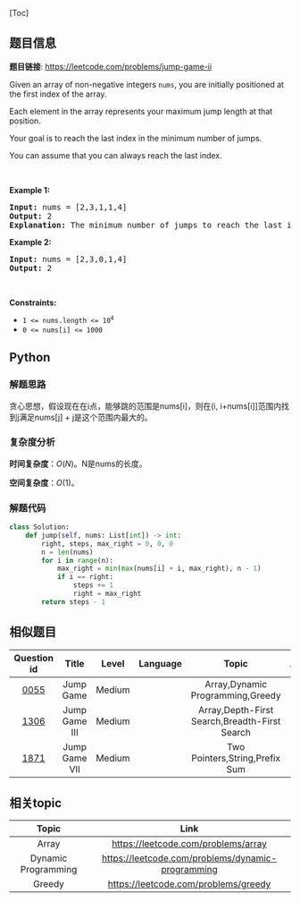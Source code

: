[Toc]
## 题目信息
**题目链接**: https://leetcode.com/problems/jump-game-ii
<p>Given an array of non-negative integers <code>nums</code>, you are initially positioned at the first index of the array.</p>

<p>Each element in the array represents your maximum jump length at that position.</p>

<p>Your goal is to reach the last index in the minimum number of jumps.</p>

<p>You can assume that you can always reach the last index.</p>

<p>&nbsp;</p>
<p><strong>Example 1:</strong></p>

<pre>
<strong>Input:</strong> nums = [2,3,1,1,4]
<strong>Output:</strong> 2
<strong>Explanation:</strong> The minimum number of jumps to reach the last index is 2. Jump 1 step from index 0 to 1, then 3 steps to the last index.
</pre>

<p><strong>Example 2:</strong></p>

<pre>
<strong>Input:</strong> nums = [2,3,0,1,4]
<strong>Output:</strong> 2
</pre>

<p>&nbsp;</p>
<p><strong>Constraints:</strong></p>

<ul>
	<li><code>1 &lt;= nums.length &lt;= 10<sup>4</sup></code></li>
	<li><code>0 &lt;= nums[i] &lt;= 1000</code></li>
</ul>

## Python
### 解题思路
贪心思想，假设现在在i点，能够跳的范围是nums[i]，则在(i, i+nums[i]]范围内找到j满足nums[j] + j是这个范围内最大的。
### 复杂度分析
**时间复杂度**：$O(N)$。N是nums的长度。

**空间复杂度**：$O(1)$。
### 解题代码
```python
class Solution:
    def jump(self, nums: List[int]) -> int:
        right, steps, max_right = 0, 0, 0
        n = len(nums)
        for i in range(n):
            max_right = min(max(nums[i] + i, max_right), n - 1)
            if i == right:
                steps += 1
                right = max_right
        return steps - 1
```
## 相似题目
Question id | Title | Level | Language | Topic | AcRate
:-----------:|:-----:|:-----:|:--------:|:-----:|:------:
[0055](https://leetcode.com/problems/jump-game) | Jump Game | Medium |  | Array,Dynamic Programming,Greedy | 35.9%
[1306](https://leetcode.com/problems/jump-game-iii) | Jump Game III | Medium |  | Array,Depth-First Search,Breadth-First Search | 61.7%
[1871](https://leetcode.com/problems/jump-game-vii) | Jump Game VII | Medium |  | Two Pointers,String,Prefix Sum | 24.2%
## 相关topic
Topic | Link
:-----:|:----:
Array | https://leetcode.com/problems/array
Dynamic Programming | https://leetcode.com/problems/dynamic-programming
Greedy | https://leetcode.com/problems/greedy